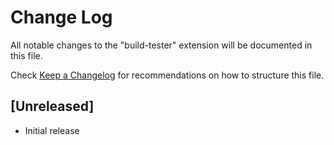 # Change Log
All notable changes to the "build-tester" extension will be documented in this file.

Check [Keep a Changelog](http://keepachangelog.com/) for recommendations on how to structure this file.

## [Unreleased]
- Initial release